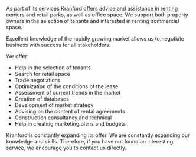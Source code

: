 As part of its services Kranford offers advice and assistance in renting centers and retail parks, as well as office space. We support both property owners in the selection of tenants and interested in renting commercial space.

Excellent knowledge of the rapidly growing market allows us to negotiate business with success for all stakeholders.


We offer:
- Help in the selection of tenants
- Search for retail space
- Trade negotiations
- Optimization of the conditions of the lease
- Assessment of current trends in the market
- Creation of databases
- Development of market strategy
- Advising on the content of rental agreements
- Construction consultancy and technical
- Help in creating marketing plans and budgets

Kranford is constantly expanding its offer. We are constantly expanding our knowledge and skills. Therefore, if you have not found an interesting service, we encourage you to contact us directly.